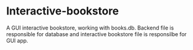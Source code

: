 # Interactive-bookstore

A GUI interactive bookstore, working with books.db. Backend file is responsible for database and interactive bookstore file is responsilbe for GUI app.
